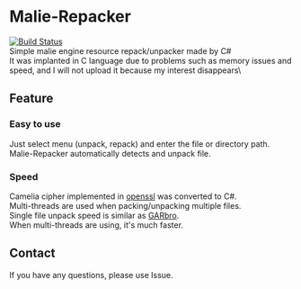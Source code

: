 # Malie-Repacker
[![Build Status](https://travis-ci.org/ForumHulp/pageaddon.svg?branch=master)](http://vnx.uvnworks.com)\
Simple malie engine resource repack/unpacker made by C#\
It was implanted in C language due to problems such as memory issues and speed, and I will not upload it because my interest disappears\

## Feature
### Easy to use
Just select menu (unpack, repack) and enter the file or directory path.\
Malie-Repacker automatically  detects and unpack file.
### Speed
Camelia cipher implemented in [openssl](https://github.com/openssl/openssl) was converted to C#.\
Multi-threads are used when packing/unpacking multiple files.\
Single file unpack speed is similar as [GARbro](https://github.com/morkt/GARbro).\
When multi-threads are using, it's much faster. 

## Contact
If you have any questions, please use Issue.

